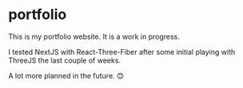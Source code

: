 # portfolio

This is my portfolio website. It is a work in progress.

I tested NextJS with React-Three-Fiber after some initial playing with ThreeJS the last couple of weeks.

A lot more planned in the future. 😊

